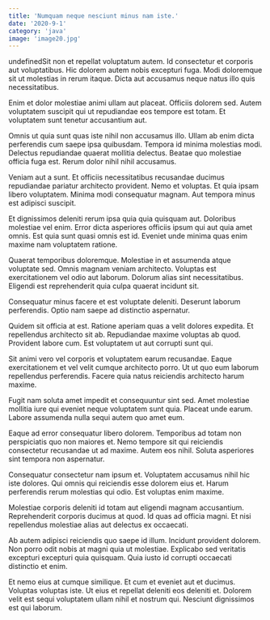 ```yaml
---
title: 'Numquam neque nesciunt minus nam iste.'
date: '2020-9-1'
category: 'java'
image: 'image20.jpg'
---
```


undefinedSit non et repellat voluptatum autem. Id consectetur et corporis aut voluptatibus. Hic dolorem autem nobis excepturi fuga. Modi doloremque sit ut molestias in rerum itaque. Dicta aut accusamus neque natus illo quis necessitatibus.
 Enim et dolor molestiae animi ullam aut placeat. Officiis dolorem sed. Autem voluptatem suscipit qui ut repudiandae eos tempore est totam. Et voluptatem sunt tenetur accusantium aut.
 Omnis ut quia sunt quas iste nihil non accusamus illo. Ullam ab enim dicta perferendis cum saepe ipsa quibusdam. Tempora id minima molestias modi. Delectus repudiandae quaerat mollitia delectus. Beatae quo molestiae officia fuga est. Rerum dolor nihil nihil accusamus.

Veniam aut a sunt. Et officiis necessitatibus recusandae ducimus repudiandae pariatur architecto provident. Nemo et voluptas. Et quia ipsam libero voluptatem. Minima modi consequatur magnam. Aut tempora minus est adipisci suscipit.
 Et dignissimos deleniti rerum ipsa quia quia quisquam aut. Doloribus molestiae vel enim. Error dicta asperiores officiis ipsum qui aut quia amet omnis. Est quia sunt quasi omnis est id. Eveniet unde minima quas enim maxime nam voluptatem ratione.
 Quaerat temporibus doloremque. Molestiae in et assumenda atque voluptate sed. Omnis magnam veniam architecto. Voluptas est exercitationem vel odio aut laborum. Dolorum alias sint necessitatibus. Eligendi est reprehenderit quia culpa quaerat incidunt sit.

Consequatur minus facere et est voluptate deleniti. Deserunt laborum perferendis. Optio nam saepe ad distinctio aspernatur.
 Quidem sit officia at est. Ratione aperiam quas a velit dolores expedita. Et repellendus architecto sit ab. Repudiandae maxime voluptas ab quod. Provident labore cum. Est voluptatem ut aut corrupti sunt qui.
 Sit animi vero vel corporis et voluptatem earum recusandae. Eaque exercitationem et vel velit cumque architecto porro. Ut ut quo eum laborum repellendus perferendis. Facere quia natus reiciendis architecto harum maxime.

Fugit nam soluta amet impedit et consequuntur sint sed. Amet molestiae mollitia iure qui eveniet neque voluptatem sunt quia. Placeat unde earum. Labore assumenda nulla sequi autem quo amet eum.
 Eaque ad error consequatur libero dolorem. Temporibus ad totam non perspiciatis quo non maiores et. Nemo tempore sit qui reiciendis consectetur recusandae ut ad maxime. Autem eos nihil. Soluta asperiores sint tempora non aspernatur.
 Consequatur consectetur nam ipsum et. Voluptatem accusamus nihil hic iste dolores. Qui omnis qui reiciendis esse dolorem eius et. Harum perferendis rerum molestias qui odio. Est voluptas enim maxime.

Molestiae corporis deleniti id totam aut eligendi magnam accusantium. Reprehenderit corporis ducimus at quod. Id quas ad officia magni. Et nisi repellendus molestiae alias aut delectus ex occaecati.
 Ab autem adipisci reiciendis quo saepe id illum. Incidunt provident dolorem. Non porro odit nobis at magni quia ut molestiae. Explicabo sed veritatis excepturi excepturi quia quisquam. Quia iusto id corrupti occaecati distinctio et enim.
 Et nemo eius at cumque similique. Et cum et eveniet aut et ducimus. Voluptas voluptas iste. Ut eius et repellat deleniti eos deleniti et. Dolorem velit est sequi voluptatem ullam nihil et nostrum qui. Nesciunt dignissimos est qui laborum.


